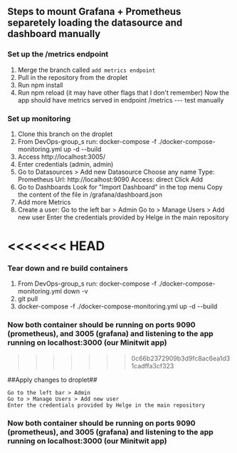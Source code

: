 ## Steps to mount Grafana + Prometheus separetely loading the datasource and dashboard manually
### Set up the /metrics endpoint
1. Merge the branch called `add metrics endpoint`
2. Pull in the repository from the droplet
3. Run npm install
4. Run npm reload (it may have other flags that I don't remember)
Now the app should have metrics served in endpoint /metrics --- test manually
### Set up monitoring
1. Clone this branch on the droplet
2. From DevOps-group_s run: docker-compose -f ./docker-compose-monitoring.yml up -d --build
3. Access http://localhost:3005/
4. Enter credentials (admin, admin)
5. Go to Datasources > Add new Datasource
    Choose any name
    Type: Prometheus
    Url: http://localhost:9090
    Access: direct
    Click Add
6. Go to Dashboards
   Look for "Import Dashboard" in the top menu
   Copy the content of the file in /grafana/dashboard.json
7. Add more Metrics
8. Create a user:
    Go to the left bar > Admin
    Go to > Manage Users > Add new user
    Enter the credentials provided by Helge in the main repository

<<<<<<< HEAD
=======
### Tear down and re build containers

1. From DevOps-group_s run:  docker-compose -f ./docker-compose-monitoring.yml down -v
2. git pull
3. docker-compose -f ./docker-compose-monitoring.yml up -d --build

### Now both container should be running on ports 9090 (prometheus), and 3005 (grafana) and listening to the app running on localhost:3000 (our Minitwit app)
>>>>>>> 0c66b2372909b3d9fc8ac6ea1d31cadffa3cf323

##Apply changes to droplet##

    Go to the left bar > Admin
    Go to > Manage Users > Add new user
    Enter the credentials provided by Helge in the main repository

### Now both container should be running on ports 9090 (prometheus), and 3005 (grafana) and listening to the app running on localhost:3000 (our Minitwit app)
